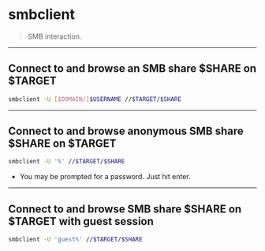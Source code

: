# smbclient

> SMB interaction.

---

## Connect to and browse an SMB share $SHARE on $TARGET

```bash
smbclient -U [$DOMAIN/]$USERNAME //$TARGET/$SHARE
```

---

## Connect to and browse anonymous SMB share $SHARE on $TARGET

```bash
smbclient -U '%' //$TARGET/$SHARE
```

- You may be prompted for a password. Just hit enter.

---

## Connect to and browse SMB share $SHARE on $TARGET with guest session

```bash
smbclient -U 'guest%' //$TARGET/$SHARE
```
